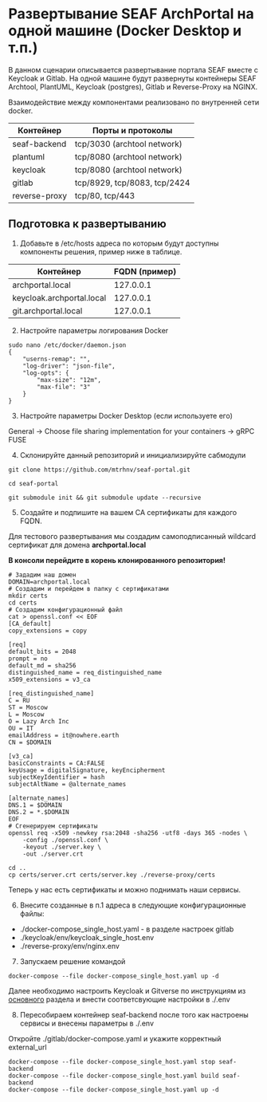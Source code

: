 # Развертывание SEAF ArchPortal на одной машине (Docker Desktop и т.п.)

В данном сценарии описывается развертывание портала SEAF вместе с Keycloak и Gitlab.
На одной машине будут развернуты контейнеры SEAF Archtool, PlantUML, Keycloak (postgres), Gitlab и Reverse-Proxy на NGINX.

Взаимодействие между компонентами реализовано по внутренней сети docker.

| Контейнер     | Порты и протоколы            |
|---------------|------------------------------|
| seaf-backend  | tcp/3030 (archtool network)  |
| plantuml      | tcp/8080 (archtool network)  |
| keycloak      | tcp/8080 (archtool network)  |
| gitlab        | tcp/8929, tcp/8083, tcp/2424 |
| reverse-proxy | tcp/80, tcp/443              |

## Подготовка к развертыванию

1. Добавьте в /etc/hosts адреса по которым будут доступны компоненты решения, пример ниже в таблице.

| Контейнер                 | FQDN (пример)             |
|---------------------------|---------------------------|
| archportal.local          | 127.0.0.1                 |
| keycloak.archportal.local | 127.0.0.1                 |
| git.archportal.local      | 127.0.0.1                 |

2. Настройте параметры логирования Docker

```shell
sudo nano /etc/docker/daemon.json
{
    "userns-remap": "",
    "log-driver": "json-file",
    "log-opts": {
        "max-size": "12m",
        "max-file": "3"
    }
}
```

3. Настройте параметры Docker Desktop (если используете его)

General -> Choose file sharing implementation for your containers -> gRPC FUSE

4. Склонируйте данный репозиторий и инициализируйте сабмодули

```shell
git clone https://github.com/mtrhnv/seaf-portal.git

cd seaf-portal

git submodule init && git submodule update --recursive
```

5. Создайте и подпишите на вашем CA сертификаты для каждого FQDN.

Для тестового развертывания мы создадим самоподписанный wildcard сертификат для домена **archportal.local**

**В консоли перейдите в корень клонированного репозитория!**

```shell
# Зададим наш домен
DOMAIN=archportal.local
# Создадим и перейдем в папку с сертификатами
mkdir certs
cd certs
# Создадим конфигурационный файл
cat > openssl.conf << EOF
[CA_default]
copy_extensions = copy

[req]
default_bits = 2048
prompt = no
default_md = sha256
distinguished_name = req_distinguished_name
x509_extensions = v3_ca

[req_distinguished_name]
C = RU
ST = Moscow
L = Moscow
O = Lazy Arch Inc
OU = IT
emailAddress = it@nowhere.earth
CN = $DOMAIN

[v3_ca]
basicConstraints = CA:FALSE
keyUsage = digitalSignature, keyEncipherment
subjectKeyIdentifier = hash
subjectAltName = @alternate_names

[alternate_names]
DNS.1 = $DOMAIN
DNS.2 = *.$DOMAIN
EOF
# Сгенерируем сертификаты
openssl req -x509 -newkey rsa:2048 -sha256 -utf8 -days 365 -nodes \
    -config ./openssl.conf \
    -keyout ./server.key \
    -out ./server.crt

cd ..
cp certs/server.crt certs/server.key ./reverse-proxy/certs
```

Теперь у нас есть сертификаты и можно поднимать наши сервисы.

6. Внесите созданные в п.1 адреса в следующие конфигурационные файлы:

* ./docker-compose_single_host.yaml - в разделе настроек gitlab
* ./keycloak/env/keycloak_single_host.env
* ./reverse-proxy/env/nginx.env

7. Запускаем решение командой

``` shell
docker-compose --file docker-compose_single_host.yaml up -d
```

Далее необходимо настроить Keycloak и Gitverse по инструкциям из [основного](README.MD) раздела и внести соответсвующие настройки в ./.env

8. Пересобираем контейнер seaf-backend после того как настроены сервисы и внесены параметры в ./.env

Откройте ./gitlab/docker-compose.yaml и укажите корректный external_url

``` shell
docker-compose --file docker-compose_single_host.yaml stop seaf-backend
docker-compose --file docker-compose_single_host.yaml build seaf-backend
docker-compose --file docker-compose_single_host.yaml up -d
```
